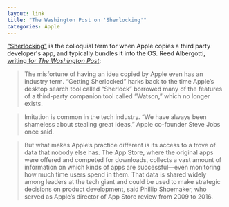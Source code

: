 ```yaml
---
layout: link
title: "The Washington Post on 'Sherlocking'"
categories: Apple
---
```


["Sherlocking"](https://en.wikipedia.org/wiki/Sherlock_(software)#Sherlocked_as_a_term) is the colloquial term for when Apple copies a third party developer's app, and typically bundles it into the OS. Reed Albergotti, [writing for *The Washington Post*](https://www.washingtonpost.com/technology/2019/09/05/how-apple-uses-its-app-store-copy-best-ideas/):

> The misfortune of having an idea copied by Apple even has an industry term. “Getting Sherlocked” harks back to the time Apple’s desktop search tool called “Sherlock” borrowed many of the features of a third-party companion tool called “Watson,” which no longer exists.

> Imitation is common in the tech industry. “We have always been shameless about stealing great ideas,” Apple co-founder Steve Jobs once said.

> But what makes Apple’s practice different is its access to a trove of data that nobody else has. The App Store, where the original apps were offered and competed for downloads, collects a vast amount of information on which kinds of apps are successful—even monitoring how much time users spend in them. That data is shared widely among leaders at the tech giant and could be used to make strategic decisions on product development, said Phillip Shoemaker, who served as Apple’s director of App Store review from 2009 to 2016.

